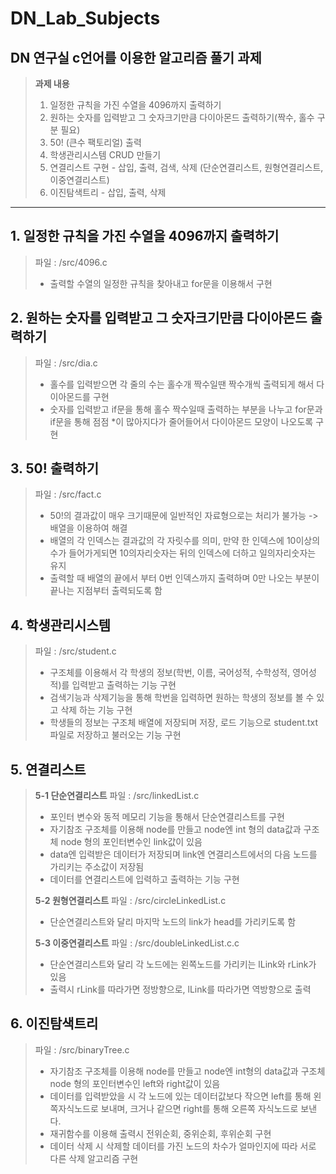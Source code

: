 # DN_Lab_Subjects
## DN 연구실 c언어를 이용한 알고리즘 풀기 과제
>**과제 내용**
>1. 일정한 규칙을 가진 수열을 4096까지 출력하기
>2. 원하는 숫자를 입력받고 그 숫자크기만큼 다이아몬드 출력하기(짝수, 홀수 구분 필요)
>3. 50! (큰수 팩토리얼) 출력
>4. 학생관리시스템 CRUD 만들기
>5. 연결리스트 구현 - 삽입, 출력, 검색, 삭제 (단순연결리스트, 원형연결리스트, 이중연결리스트)
>6. 이진탐색트리 - 삽입, 출력, 삭제

--------

## 1. 일정한 규칙을 가진 수열을 4096까지 출력하기
> 파일 : /src/4096.c
> + 출력할 수열의 일정한 규칙을 찾아내고 for문을 이용해서 구현

## 2. 원하는 숫자를 입력받고 그 숫자크기만큼 다이아몬드 출력하기
> 파일 : /src/dia.c
> + 홀수를 입력받으면 각 줄의 수는 홀수개 짝수일땐 짝수개씩 출력되게 해서 다이아몬드를 구현
> + 숫자를 입력받고 if문을 통해 홀수 짝수일때 출력하는 부분을 나누고 for문과 if문을 통해 점점 *이 많아지다가 줄어들어서 다이아몬드 모양이 나오도록 구현

## 3. 50! 출력하기
> 파일 : /src/fact.c
> + 50!의 결과값이 매우 크기때문에 일반적인 자료형으로는 처리가 불가능 -> 배열을 이용하여 해결
> + 배열의 각 인덱스는 결과값의 각 자릿수를 의미, 만약 한 인덱스에 10이상의 수가 들어가게되면 10의자리숫자는 뒤의 인덱스에 더하고 일의자리숫자는 유지
> + 출력할 때 배열의 끝에서 부터 0번 인덱스까지 출력하며 0만 나오는 부분이 끝나는 지점부터 출력되도록 함

## 4. 학생관리시스템
> 파일 : /src/student.c
> + 구조체를 이용해서 각 학생의 정보(학번, 이름, 국어성적, 수학성적, 영어성적)를 입력받고 출력하는 기능 구현
> + 검색기능과 삭제기능을 통해 학번을 입력하면 원하는 학생의 정보를 볼 수 있고 삭제 하는 기능 구현
> + 학생들의 정보는 구조체 배열에 저장되며 저장, 로드 기능으로 student.txt 파일로 저장하고 불러오는 기능 구현

## 5. 연결리스트
> **5-1 단순연결리스트**
> 파일 : /src/linkedList.c
> + 포인터 변수와 동적 메모리 기능을 통해서 단순연결리스트를 구현
> + 자기참조 구조체를 이용해 node를 만들고 node엔 int 형의 data값과 구조체 node 형의 포인터변수인 link값이 있음
> + data엔 입력받은 데이터가 저장되며 link엔 연결리스트에서의 다음 노드를 가리키는 주소값이 저장됨
> + 데이터를 연결리스트에 입력하고 출력하는 기능 구현
>
> **5-2 원형연결리스트**
> 파일 : /src/circleLinkedList.c
> + 단순연결리스트와 달리 마지막 노드의 link가 head를 가리키도록 함
>
> **5-3 이중연결리스트**
> 파일 : /src/doubleLinkedList.c.c
> + 단순연결리스트와 달리 각 노드에는 왼쪽노드를 가리키는 lLink와 rLink가 있음
> + 출력시 rLink를 따라가면 정방향으로, lLink를 따라가면 역방향으로 출력

## 6. 이진탐색트리
> 파일 : /src/binaryTree.c
> + 자기참조 구조체를 이용해 node를 만들고 node엔 int형의 data값과 구조체 node 형의 포인터변수인 left와 right값이 있음
> + 데이터를 입력받았을 시 각 노드에 있는 데이터값보다 작으면 left를 통해 왼쪽자식노드로 보내며, 크거나 같으면 right를 통해 오른쪽 자식노드로 보낸다.
> + 재귀함수를 이용해 출력시 전위순회, 중위순회, 후위순회 구현
> + 데이터 삭제 시 삭제할 데이터를 가진 노드의 차수가 얼마인지에 따라 서로 다른 삭제 알고리즘 구현
